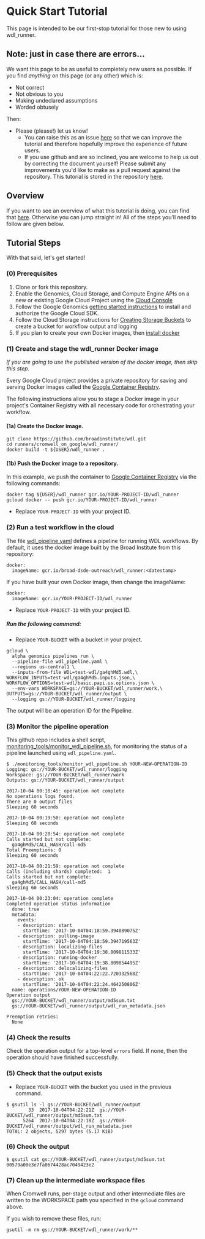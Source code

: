 # Quick Start Tutorial

This page is intended to be our first-stop tutorial for those new to using wdl_runner.

## Note: just in case there are errors...

We want this page to be as useful to completely new users as possible. 
If you find *anything* on this page (or any other) which is:

* Not correct
* Not obvious to you
* Making undeclared assumptions
* Worded obtusely
  
Then:
 
* Please (please!) let us know!
    * You can raise this as an issue [here](https://github.com/broadinstitute/wdl-runner/issues) so that we can improve the tutorial and therefore hopefully improve the experience of future users.
    * If you use github and are so inclined, you are welcome to help us out by correcting the document yourself! Please submit any improvements you'd like to make as a pull request against the repository. This tutorial is stored in the repository [here](https://github.com/broadinstitute/wdl-runner/blob/master/docs/GettingStarted/QuickStart.md).

## Overview

If you want to see an overview of what this tutorial is doing, you can find that [here](TutorialOverview.md).
Otherwise you can jump straight in! All of the steps you'll need to follow are given below. 

## Tutorial Steps

With that said, let's get started!

### (0) Prerequisites

1. Clone or fork this repository.
2. Enable the Genomics, Cloud Storage, and Compute Engine APIs on a new
   or existing Google Cloud Project using the [Cloud Console](https://console.cloud.google.com/flows/enableapi?apiid=genomics,storage_component,compute_component&redirect=https://console.cloud.google.com)
3. Follow the Google Genomics [getting started instructions](https://cloud.google.com/genomics/docs/quickstart) to install and authorize the Google Cloud SDK.
4. Follow the Cloud Storage instructions for [Creating Storage Buckets](https://cloud.google.com/storage/docs/creating-buckets) to create a bucket for workflow output and logging 
5. If you plan to create your own Docker images, then [install docker](https://docs.docker.com/engine/installation/#installation)

### (1) Create and stage the wdl_runner Docker image

*If you are going to use the published version of the docker image,
then skip this step.*

Every Google Cloud project provides a private repository for saving and
serving Docker images called the [Google Container Registry](https://cloud.google.com/container-registry/docs/).

The following instructions allow you to stage a Docker image in your project's
Container Registry with all necessary code for orchestrating your workflow.

#### (1a) Create the Docker image.

```
git clone https://github.com/broadinstitute/wdl.git
cd runners/cromwell_on_google/wdl_runner/
docker build -t ${USER}/wdl_runner .
```

#### (1b) Push the Docker image to a repository.

In this example, we push the container to
[Google Container Registry](https://cloud.google.com/container-registry/)
via the following commands:

```
docker tag ${USER}/wdl_runner gcr.io/YOUR-PROJECT-ID/wdl_runner
gcloud docker -- push gcr.io/YOUR-PROJECT-ID/wdl_runner
```

* Replace `YOUR-PROJECT-ID` with your project ID.

### (2) Run a test workflow in the cloud

The file [wdl_pipeline.yaml](https://github.com/broadinstitute/wdl-runner/blob/master/wdl_runner/wdl_pipeline.yaml)
defines a pipeline for running WDL workflows. By default, it uses the
docker image built by the Broad Institute from this repository:

```
docker:
  imageName: gcr.io/broad-dsde-outreach/wdl_runner:<datestamp>
```

If you have built your own Docker image, then change the imageName:

```
docker:
  imageName: gcr.io/YOUR-PROJECT-ID/wdl_runner
```

* Replace `YOUR-PROJECT-ID` with your project ID.

##### Run the following command:

* Replace `YOUR-BUCKET` with a bucket in your project.

```
gcloud \
  alpha genomics pipelines run \
  --pipeline-file wdl_pipeline.yaml \
  --regions us-central1 \
  --inputs-from-file WDL=test-wdl/ga4ghMd5.wdl,\
WORKFLOW_INPUTS=test-wdl/ga4ghMd5.inputs.json,\
WORKFLOW_OPTIONS=test-wdl/basic.papi.us.options.json \
  --env-vars WORKSPACE=gs://YOUR-BUCKET/wdl_runner/work,\
OUTPUTS=gs://YOUR-BUCKET/wdl_runner/output \
  --logging gs://YOUR-BUCKET/wdl_runner/logging
```

The output will be an operation ID for the Pipeline.

### (3) Monitor the pipeline operation

This github repo includes a shell script,
[monitoring_tools/monitor_wdl_pipeline.sh](https://github.com/broadinstitute/wdl-runner/blob/master/monitoring_tools/monitor_wdl_pipeline.sh),
for monitoring the status of a pipeline launched using ``wdl_pipeline.yaml``.

```
$ ./monitoring_tools/monitor_wdl_pipeline.sh YOUR-NEW-OPERATION-ID
Logging: gs://YOUR-BUCKET/wdl_runner/logging
Workspace: gs://YOUR-BUCKET/wdl_runner/work
Outputs: gs://YOUR-BUCKET/wdl_runner/output

2017-10-04 00:18:45: operation not complete
No operations logs found.
There are 0 output files
Sleeping 60 seconds

2017-10-04 00:19:50: operation not complete
Sleeping 60 seconds

2017-10-04 00:20:54: operation not complete
Calls started but not complete:
  ga4ghMd5/CALL_HASH/call-md5
Total Preemptions: 0
Sleeping 60 seconds

2017-10-04 00:21:59: operation not complete
Calls (including shards) completed:  1
Calls started but not complete:
  ga4ghMd5/CALL_HASH/call-md5
Sleeping 60 seconds

2017-10-04 00:23:04: operation complete
Completed operation status information
  done: true
  metadata:
    events:
    - description: start
      startTime: '2017-10-04T04:18:59.394089075Z'
    - description: pulling-image
      startTime: '2017-10-04T04:18:59.394719563Z'
    - description: localizing-files
      startTime: '2017-10-04T04:19:38.809811533Z'
    - description: running-docker
      startTime: '2017-10-04T04:19:38.809854495Z'
    - description: delocalizing-files
      startTime: '2017-10-04T04:22:22.720332568Z'
    - description: ok
      startTime: '2017-10-04T04:22:24.464250806Z'
  name: operations/YOUR-NEW-OPERATION-ID
Operation output
  gs://YOUR-BUCKET/wdl_runner/output/md5sum.txt
  gs://YOUR-BUCKET/wdl_runner/output/wdl_run_metadata.json

Preemption retries:
  None
```

### (4) Check the results

Check the operation output for a top-level `errors` field.
If none, then the operation should have finished successfully.

### (5) Check that the output exists

* Replace `YOUR-BUCKET` with the bucket you used in the previous command.

```
$ gsutil ls -l gs://YOUR-BUCKET/wdl_runner/output
        33  2017-10-04T04:22:21Z  gs://YOUR-BUCKET/wdl_runner/output/md5sum.txt
      5264  2017-10-04T04:22:18Z  gs://YOUR-BUCKET/wdl_runner/output/wdl_run_metadata.json
TOTAL: 2 objects, 5297 bytes (5.17 KiB)
```

### (6) Check the output

```
$ gsutil cat gs://YOUR-BUCKET/wdl_runner/output/md5sum.txt
00579a00e3e7fa0674428ac7049423e2
```

### (7) Clean up the intermediate workspace files

When Cromwell runs, per-stage output and other intermediate files are
written to the WORKSPACE path you specified in the `gcloud` command above.

If you wish to remove these files, run:

```
gsutil -m rm gs://YOUR-BUCKET/wdl_runner/work/**
```


